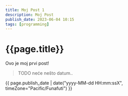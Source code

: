 ```yaml
---
title: Moj Post 1
description: Moj Post
publish_date: 2023-06-04 10:15
tags: [programming]
---
```


# {{page.title}}

Ovo je moj prvi post!


> TODO neće nešto datum..

{{ page.publish_date | date("yyyy-MM-dd HH:mm:ssX", timeZone="Pacific/Funafuti") }}


